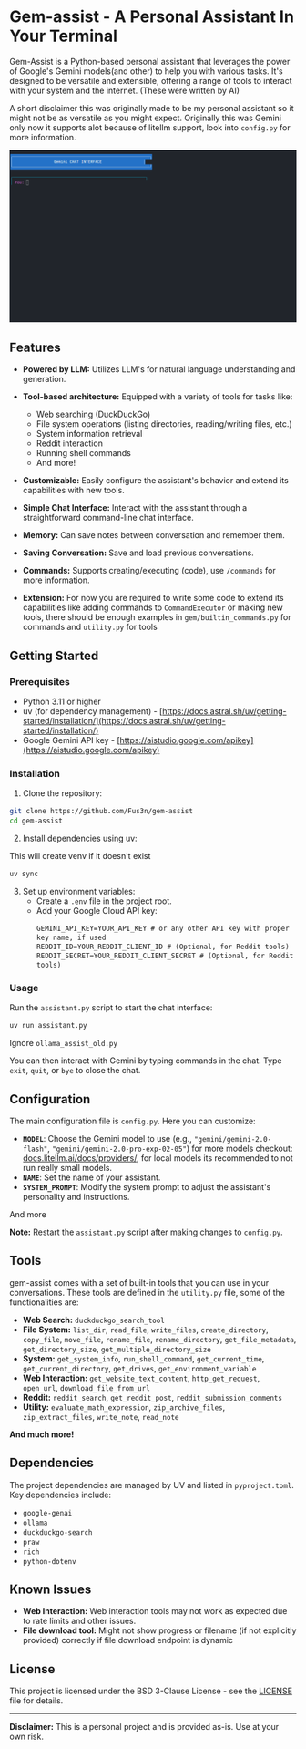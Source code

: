 # Gem-assist - A Personal Assistant In Your Terminal

Gem-Assist is a Python-based personal assistant that leverages the power of Google's Gemini models(and other) to help you with various tasks. It's designed to be versatile and extensible, offering a range of tools to interact with your system and the internet. (These were written by AI)

A short disclaimer this was originally made to be my personal assistant so it might not be as versatile as you might expect. Originally this was Gemini only now it supports alot because of litellm support, look into `config.py` for more information.

<p align="center">
  <img src="images/gem-assist-demo.gif" alt="Gem-Assist Demo" width="800"/>
</p>


## Features

*   **Powered by LLM:** Utilizes LLM's for natural language understanding and generation.

*   **Tool-based architecture:** Equipped with a variety of tools for tasks like:
    *   Web searching (DuckDuckGo)
    *   File system operations (listing directories, reading/writing files, etc.)
    *   System information retrieval
    *   Reddit interaction
    *   Running shell commands
    *   And more!
*   **Customizable:**  Easily configure the assistant's behavior and extend its capabilities with new tools.
*   **Simple Chat Interface:** Interact with the assistant through a straightforward command-line chat interface.
*   **Memory:** Can save notes between conversation and remember them.
*   **Saving Conversation:** Save and load previous conversations.
*   **Commands:** Supports creating/executing (code), use `/commands` for more information.
*   **Extension:** For now you are required to write some code to extend its capabilities like adding commands to `CommandExecutor` or making new tools, there should be enough examples in `gem/builtin_commands.py` for commands and `utility.py` for tools

## Getting Started

### Prerequisites

*   Python 3.11 or higher
*   uv (for dependency management) - [https://docs.astral.sh/uv/getting-started/installation/](https://docs.astral.sh/uv/getting-started/installation/)
*   Google Gemini API key - [https://aistudio.google.com/apikey](https://aistudio.google.com/apikey)

### Installation

1.  Clone the repository:
```bash
git clone https://github.com/Fus3n/gem-assist
cd gem-assist
```

2.  Install dependencies using uv:

This will create venv if it doesn't exist

```bash
uv sync
```

3.  Set up environment variables:
    *   Create a `.env` file in the project root.
    *   Add your Google Cloud API key:
        ```
        GEMINI_API_KEY=YOUR_API_KEY # or any other API key with proper key name, if used
        REDDIT_ID=YOUR_REDDIT_CLIENT_ID # (Optional, for Reddit tools)
        REDDIT_SECRET=YOUR_REDDIT_CLIENT_SECRET # (Optional, for Reddit tools)
        ```

### Usage

Run the `assistant.py` script to start the chat interface:

```bash
uv run assistant.py
```

Ignore `ollama_assist_old.py`

You can then interact with Gemini by typing commands in the chat.  Type `exit`, `quit`, or `bye` to close the chat.

## Configuration

The main configuration file is `config.py`. Here you can customize:

*   **`MODEL`**:  Choose the Gemini model to use (e.g., `"gemini/gemini-2.0-flash"`, `"gemini/gemini-2.0-pro-exp-02-05"`) for more models checkout: [docs.litellm.ai/docs/providers/](https://docs.litellm.ai/docs/providers/), for local models its recommended to not run really small models.
*   **`NAME`**: Set the name of your assistant.
*   **`SYSTEM_PROMPT`**:  Modify the system prompt to adjust the assistant's personality and instructions.

And more

**Note:**  Restart the `assistant.py` script after making changes to `config.py`.

## Tools

gem-assist comes with a set of built-in tools that you can use in your conversations.  These tools are defined in the `utility.py` file, some of the functionalities are:

*   **Web Search:** `duckduckgo_search_tool`
*   **File System:** `list_dir`, `read_file`, `write_files`, `create_directory`, `copy_file`, `move_file`, `rename_file`, `rename_directory`, `get_file_metadata`, `get_directory_size`, `get_multiple_directory_size`
*   **System:** `get_system_info`, `run_shell_command`, `get_current_time`, `get_current_directory`, `get_drives`, `get_environment_variable`
*   **Web Interaction:** `get_website_text_content`, `http_get_request`, `open_url`, `download_file_from_url`
*   **Reddit:** `reddit_search`, `get_reddit_post`, `reddit_submission_comments`
*   **Utility:** `evaluate_math_expression`, `zip_archive_files`, `zip_extract_files`, `write_note`, `read_note`

**And much more!**

## Dependencies

The project dependencies are managed by UV and listed in `pyproject.toml`. Key dependencies include:

*   `google-genai`
*   `ollama`
*   `duckduckgo-search`
*   `praw`
*   `rich`
*   `python-dotenv`


## Known Issues

*   **Web Interaction:**  Web interaction tools may not work as expected due to rate limits and other issues.
*   **File download tool:** Might not show progress or filename (if not explicitly provided) correctly if file download endpoint is dynamic

## License

This project is licensed under the BSD 3-Clause License - see the [LICENSE](LICENSE) file for details.

---

**Disclaimer:** This is a personal project and is provided as-is. Use at your own risk.
